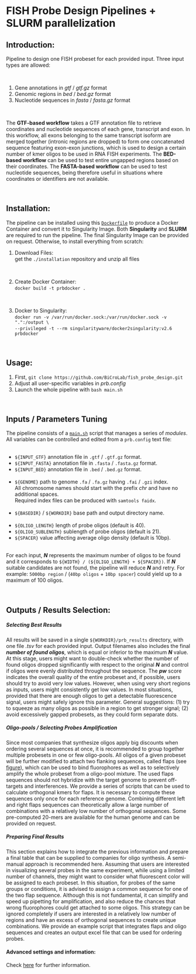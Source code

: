 # FISH Probe Design Pipelines + SLURM parallelization

## Introduction:

Pipeline to design one FISH probeset for each provided input. Three input types are allowed:

<br>

1. Gene annotations in *gtf* / *gtf.gz* format
2. Genomic regions in *bed* / *bed.gz* format
3. Nucleotide sequences in *fasta* / *fasta.gz* format

<br>

The **GTF-based workflow** takes a GTF annotation file to retrieve coordinates and nucleotide sequences of each gene, transcript and exon. In this workflow, all exons belonging to the same transcript isoform are merged together (intronic regions are dropped) to form one concatenated sequence featuring exon-exon junctions, which is used to design a certain number of kmer oligos to be used in RNA FISH experiments. The **BED-based workflow** can be used to test entire ungapped regions based on their coordinates. The **FASTA-based workflow** can be used to test nucleotide sequences, being therefore useful in situations where coordinates or identifiers are not available.

<br>

## Installation:

The pipeline can be installed using this [`Dockerfile`](./installation/Dockerfile) to produce a Docker Container and convert it to Singularity Image. Both **Singularity** and **SLURM** are required to run the pipeline. The final Singularity Image can be provided on request. Otherwise, to install everything from scratch:


1. Download Files: <br> get the `./installation` repository and unzip all files
  <br>

2. Create Docker Container: <br> `docker build -t prbdocker .`
  <br>
  
3. Docker to Singularity: <br>
`docker run -v /var/run/docker.sock:/var/run/docker.sock -v ".":/output \` <br>
`--privileged -t --rm singularityware/docker2singularity:v2.6 prbdocker`
  <br>
  

## Usage:

1. First, `git clone https://github.com/BiCroLab/fish_probe_design.git`
2. Adjust all user-specific variables in _prb.config_
3. Launch the whole pipeline with ```bash main.sh```<br>

<br>


## Inputs / Parameters Tuning

The pipeline consists of a [`main.sh`](./prb_pipeline/main.sh) script that manages a series of *modules*.<br> All variables can be controlled and edited from a `prb.config` text file: <br><br>

- `${INPUT_GTF}` annotation file in `.gtf` / `.gtf.gz` format.
- `${INPUT_FASTA}` annotation file in `.fasta` / `.fasta.gz` format.
- `${INPUT_BED}` annotation file in `.bed` / `.bed.gz` format.
  <br><br>
- `${GENOME}` path to genome `.fa` / `.fa.gz` having `.fai` / `.gzi` index.<br>All chromosome names should start with the prefix _chr_ and have no additional spaces.<br>Required index files can be produced with `samtools faidx`.<br><br>
- `${BASEDIR}` / `${WORKDIR}` base path and output directory name. <br><br>
- `${OLIGO_LENGTH}` length of probe oligos (default is 40).
- `${OLIGO_SUBLENGTH}` sublength of probe oligos (default is 21).
- `${SPACER}` value affecting average oligo density (default is 10bp). <br><br>

For each input, ***N*** represents the maximum number of oligos to be found and it corresponds to `${WIDTH} / (${OLIGO_LENGTH} + ${SPACER})`. If ***N*** suitable candidates are not found, the pipeline will reduce ***N*** and retry. For example: `5000bp region` / (`40bp oligos` + `10bp spacer`) could yield up to a maximum of 100 oligos.

<br>

## Outputs / Results Selection:

##### Selecting Best Results 
All results will be saved in a single `${WORKDIR}/prb_results` directory, with one file _.tsv_ for each provided input. Output filenames also includes the final ***number of found oligos***, which is equal or inferior to the maximum ***N*** value. At this stage, users might want to double-check whether the number of found oligos dropped significantly with respect to the original ***N*** and control if oligos were evenly distributed throughout the sequence. The ***pw*** score indicates the overall quality of the entire probeset and, if possible, users should try to avoid very low values. However, when using very short regions as inputs, users might consistently get low values. In most situations, provided that there are enough oligos to get a detectable fluorescence signal, users might safely ignore this parameter. General suggestions: (1) try to squeeze as many oligos as possible in a region to get stronger signal; (2) avoid excessively gapped probesets, as they could form separate dots.


##### Oligo-pools / Selecting Probes Amplification
Since most companies that synthesize oligos apply big discounts when ordering several sequences at once, it is recommended to group together multiple probesets in one or few oligo-pools. All oligos of a given probeset will be further modified to attach two flanking sequences, called flaps (see [figure](./prb_pipeline/docs/oligo_pic.png)), which can be used to bind fluorophores as well as to selectively amplify the whole probeset from a oligo-pool mixture. The used flaps sequences should not hybridize with the target genome to prevent off-targets and interferences. We provide a series of scripts that can be used to calculate orthogonal kmers for flaps. It is necessary to compute these sequences only once for each reference genome. Combining different left and right flaps sequences can theoretically allow a large number of combinations with a relatively low number of orthogonal sequences. Some pre-computed 20-mers are available for the human genome and can be provided on request.

##### Preparing Final Results
This section explains how to integrate the previous information and prepare a final table that can be supplied to companies for oligo synthesis. A semi-manual approach is recommended here. Assuming that users are interested in visualizing several probes in the same experiment, while using a limited number of channels, they might want to consider what fluorescent color will be assigned to each probeset. In this situation, for probes of the same groups or conditions, it is advised to assign a common sequence for one of the two flap sequence. Although this is not fundamental, it can simplify and speed up pipetting for amplification, and also reduce the chances that wrong fluorophores could get attached to some oligos. This strategy can be ignored completely if users are interested in a relatively low number of regions and have an excess of orthogonal sequences to create unique combinations. We provide an example script that integrates flaps and oligo sequences and creates an output excel file that can be used for ordering probes.


#### Advanced settings and information: 

Check [here](./prb_pipeline/docs/extra_slurm_settings.md) for further information. 

<br><br>
